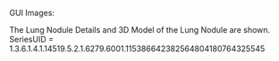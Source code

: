 GUI Images:

The Lung Nodule Details and 3D Model of the Lung Nodule are shown.
SeriesUID = 1.3.6.1.4.1.14519.5.2.1.6279.6001.115386642382564804180764325545
